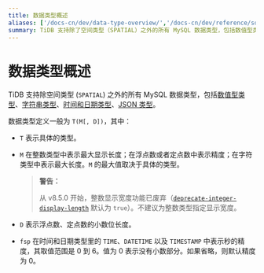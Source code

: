 ```yaml
---
title: 数据类型概述
aliases: ['/docs-cn/dev/data-type-overview/','/docs-cn/dev/reference/sql/data-types/overview/']
summary: TiDB 支持除了空间类型（SPATIAL）之外的所有 MySQL 数据类型，包括数值型类型、字符串类型、时间和日期类型、JSON 类型。数据类型定义一般为 T(M[, D])，其中 T 表示具体的类型，M 在整数类型中表示最大显示长度，在浮点数或者定点数中表示精度，在字符类型中表示最大长度，D 表示浮点数、定点数的小数位长度，fsp 在时间和日期类型里的 TIME、DATETIME 以及 TIMESTAMP 中表示秒的精度，其取值范围是 0 到 6，值为 0 表示没有小数部分，如果省略，则默认精度为 0。
---
```


# 数据类型概述

TiDB 支持除空间类型 (`SPATIAL`) 之外的所有 MySQL 数据类型，包括[数值型类型](/data-type-numeric.md)、[字符串类型](/data-type-string.md)、[时间和日期类型](/data-type-date-and-time.md)、[JSON 类型](/data-type-json.md)。

数据类型定义一般为 `T(M[, D])`，其中：

* `T` 表示具体的类型。
* `M` 在整数类型中表示最大显示长度；在浮点数或者定点数中表示精度；在字符类型中表示最大长度。`M` 的最大值取决于具体的类型。

    > **警告：**
    >
    > 从 v8.5.0 开始，整数显示宽度功能已废弃（[`deprecate-integer-display-length`](/tidb-configuration-file.md#deprecate-integer-display-length) 默认为 `true`）。不建议为整数类型指定显示宽度。

* `D` 表示浮点数、定点数的小数位长度。
* `fsp` 在时间和日期类型里的 `TIME`、`DATETIME` 以及 `TIMESTAMP` 中表示秒的精度，其取值范围是 0 到 6。值为 0 表示没有小数部分。如果省略，则默认精度为 0。
